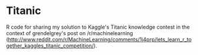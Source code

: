 Titanic
=======

R code for sharing my solution to Kaggle's Titanic knowledge contest in the context of grendelgrey's post on /r/machinelearning (http://www.reddit.com/r/MachineLearning/comments/1j4prp/lets_learn_r_together_kaggles_titanic_competition/).
